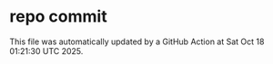 # repo commit

This file was automatically updated by a GitHub Action at Sat Oct 18 01:21:30 UTC 2025.
